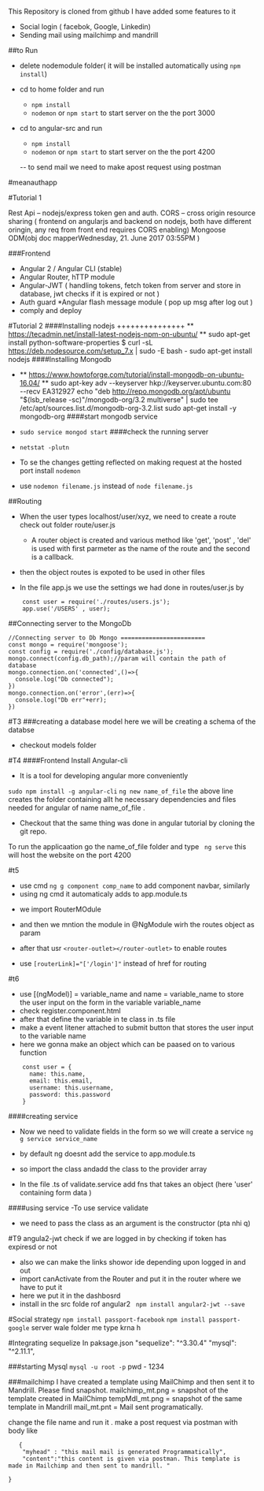 This Repository is cloned from github
I have added some features to it
- Social login ( facebok, Google, Linkedin)
- Sending mail using mailchimp and mandrill

##to Run
- delete nodemodule folder( it will be installed automatically using `npm install`)

- cd to home folder and run
	- `npm install`
	- `nodemon` or `npm start` to start server on the the port 3000
- cd to angular-src and run
	- `npm install`
	- `nodemon` or `npm start` to start server on the the port 4200


  -- to send mail we need to make apost request using postman

#meanauthapp

#Tutorial 1

Rest Api – nodejs/express
token gen and auth.
CORS – cross origin resource sharing ( frontend on angularjs and backend on nodejs, both have different oringin, any req from front end requires CORS enabling)
Mongoose ODM(obj doc mapperWednesday, 21. June 2017 03:55PM
)

###Frontend
* Angular 2 / Angular CLI (stable)
* Angular Router, hTTP module
* Angular-JWT ( handling tokens, fetch token from server and store in database, jwt checks if it is expired or not )
* Auth guard
*Angular flash message module ( pop up msg after log out )
* comply and deploy

#Tutorial 2
####Installing nodejs
+++++++++++++++
** https://tecadmin.net/install-latest-nodejs-npm-on-ubuntu/ **
sudo apt-get install python-software-properties
$ curl -sL https://deb.nodesource.com/setup_7.x | sudo -E bash -
sudo apt-get install nodejs
####Installing Mongodb
* ** https://www.howtoforge.com/tutorial/install-mongodb-on-ubuntu-16.04/ **
sudo apt-key adv --keyserver hkp://keyserver.ubuntu.com:80 --recv EA312927
echo "deb http://repo.mongodb.org/apt/ubuntu "$(lsb_release -sc)"/mongodb-org/3.2 multiverse" | sudo tee /etc/apt/sources.list.d/mongodb-org-3.2.list
sudo apt-get install -y mongodb-org
####start mongodb service
* `sudo service mongod start`
####check the running server
 * `netstat -plutn`
 * To se the changes getting reflected on making request at the hosted port install `nodemon`

* use `nodemon filename.js` instead of ` node filename.js `



##Routing
- When the user types localhost/user/xyz, we need to create a route
 check out folder route/user.js
  - A router object is created and various method like 'get', 'post' , 'del' is used with first parmeter as the name of the route and the second  is a callback.

- then the object routes is expoted to be used in other files
- In the file app.js we use the settings we had done in routes/user.js by
```
	const user = require('./routes/users.js');
	app.use('/USERS' , user);

```
##Connecting server to the MongoDb
```
//Connecting server to Db Mongo ========================
const mongo = require('mongoose');
const config = require('./config/database.js');
mongo.connect(config.db_path);//param will contain the path of database
mongo.connection.on('connected',()=>{
  console.log("Db connected");
})
mongo.connection.on('error',(err)=>{
  console.log("Db err"+err);
})
```
#T3
###creating a database model
here we will be creating a schema of the databse
- checkout models folder  


#T4
####Frontend
Install Angular-cli
- It is a tool for developing angular more conveniently

`
	 sudo npm install -g angular-cli
`
` ng new name_of_file `
the above line creates the folder containing allt he necessary dependencies and files needed for angular of name name_of_file .

- Checkout that the same thing was done in angular tutorial by cloning the git repo.

To run the applicaation go the name_of_file folder and type ` ng serve` this will host the website on the port 4200

#t5
* use cmd ` ng g component comp_name ` to add component navbar, similarly
* using ng cmd it automaticaly adds to app.module.ts

- we import RouterMOdule
- and then we mntion the module in @NgModule wirh the routes object as param
- after that usr ` <router-outlet></router-outlet> ` to enable routes

- use ` [routerLink]="['/login']" ` instead of href for routing

#t6
- use [(ngModel)] = variable_name and name = variable_name to store the user input on the form in the variable variable_name
- check register.component.html
- after that define the variable in te class in .ts file
- make a event litener attached to submit button that stores the user input to the variable name
- here we gonna make an object which can be paased on to various function
```
	const user = {
      name: this.name,
      email: this.email,
      username: this.username,
      password: this.password
    }
```
####creating service
- Now we need to validate fields in the form so we will create a service
` ng g service service_name `
- by default ng doesnt add the service to app.module.ts
- so import the class andadd the class to the provider array

- In the file .ts of validate.service add fns that takes an object (here 'user' containing form data )

####using service
-To use service validate
- we need to pass the class as an argument is the constructor (pta nhi q)



#T9
angula2-jwt
check if we are logged in by checking if token has expiresd or not
- also we can make the links showor ide depending upon logged in and out
- import canActivate from the Router and put it in the router where we have to put it
- here we put it in the dashbosrd
- install in the src folde rof angular2
` npm install angular2-jwt --save`

#Social strategy
`npm install passport-facebook`
`npm install passport-google`
server wale folder me type krna h


#Integrating sequelize
In paksage.json
  "sequelize": "^3.30.4"
  "mysql": "^2.11.1",

###starting Mysql
`mysql -u root -p`
pwd - 1234

###mailchimp
I have created a template using MailChimp and then sent it to Mandrill. Please find snapshot.
mailchimp_mt.png = snapshot of the template created in MailChimp
tempMdl_mt.png   = snapshot of the same template in Mandrill
mail_mt.pnt           = Mail sent programatically.

change the file name and run it .
make a post request via postman with body like
```
   {
    "myhead" : "this mail mail is generated Programmatically",
    "content":"this content is given via postman. This template is made in Mailchimp and then sent to mandrill. "

}
```
